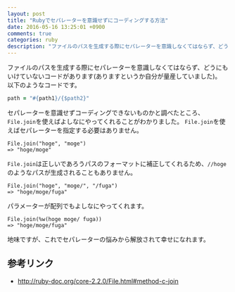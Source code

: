 ```yaml
---
layout: post
title: "Rubyでセパレーターを意識せずにコーディングする方法"
date: 2016-05-16 13:25:01 +0900
comments: true
categories: ruby
description: "ファイルのパスを生成する際にセパレーターを意識しなくてはならず、どうにもいけていないコードがあります(ありますというか自分が量産していました)。セパレーターを意識せずコーディングできないものかと調べたところ、File.joinを使えばよしなにやってくれることがわかりました。"
---
```


ファイルのパスを生成する際にセパレーターを意識しなくてはならず、どうにもいけていないコードがあります(ありますというか自分が量産していました)。  
以下のようなコードです。


~~~ruby
path = "#{path1}/{$path2}"

~~~

セパレーターを意識せずコーディングできないものかと調べたところ、`File.join`を使えばよしなにやってくれることがわかりました。
`File.join`を使えばセパレーターを指定する必要はありません。


~~~
File.join("hoge", "moge")
=> "hoge/moge"

~~~

`File.join`は正しいであろうパスのフォーマットに補正してくれるため、`//hoge`のようなパスが生成されることもありません。


~~~
File.join("hoge", "moge/", "/fuga")
=> "hoge/moge/fuga"

~~~

パラメーターが配列でもよしなにやってくれます。


~~~
File.join(%w(hoge moge/ fuga))
=> "hoge/moge/fuga"

~~~

地味ですが、これでセパレーターの悩みから解放されて幸せになれます。

## 参考リンク

* http://ruby-doc.org/core-2.2.0/File.html#method-c-join
